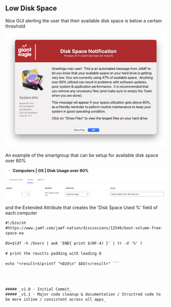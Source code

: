 ## Low Disk Space

Nice GUI alerting the user that their available disk space is below a certain threshold

![](/LowDiskSpace/LowDiskSpace.png)

An example of the smartgroup that can be setup for available disk space over 80%

![](/LowDiskSpace/SmartGroup.png)

and the Extended Attribute that creates the 'Disk Space Used %' field of each computer

```
#!/bin/sh
#https://www.jamf.com/jamf-nation/discussions/12546/boot-volume-free-space-ea

DU=$(df -h /Users | awk 'END{ print $(NF-4) }' | tr -d '%' )

# print the reuslts padding with leading 0

echo "<result>$(printf "%02d\n" $DU)</result>" ```




##### _v1.0 - Initial Commit_
##### _v1.1 - Major code cleanup & documentation / Structred code to be more inline / consistent across all apps_

